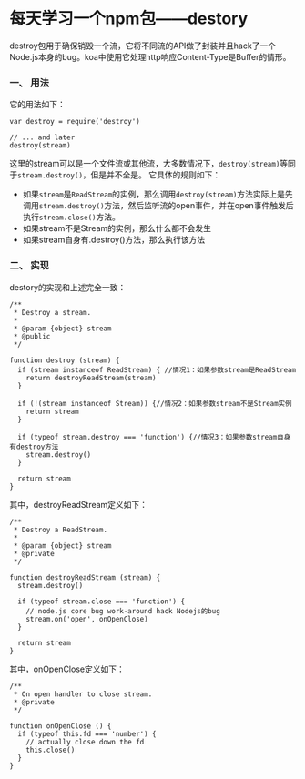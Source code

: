# 每天学习一个npm包——destory
destroy包用于确保销毁一个流，它将不同流的API做了封装并且hack了一个Node.js本身的bug。koa中使用它处理http响应Content-Type是Buffer的情形。

### 一、 用法
它的用法如下：

	var destroy = require('destroy')
	
	// ... and later
	destroy(stream)
	
这里的stream可以是一个文件流或其他流，大多数情况下，<code>destroy(stream)</code>等同于<code>stream.destroy()</code>，但是并不全是。 它具体的规则如下：

- 如果<code>stream</code>是<code>ReadStream</code>的实例，那么调用<code>destroy(stream)</code>方法实际上是先调用<code>stream.destroy()</code>方法，然后监听流的open事件，并在open事件触发后执行<code>stream.close()</code>方法。
- 如果stream不是Stream的实例，那么什么都不会发生
- 如果stream自身有.destroy()方法，那么执行该方法

### 二、 实现
destory的实现和上述完全一致：

	/**
	 * Destroy a stream.
	 *
	 * @param {object} stream
	 * @public
	 */
	
	function destroy (stream) {
	  if (stream instanceof ReadStream) { //情况1：如果参数stream是ReadStream
	    return destroyReadStream(stream)
	  }
	
	  if (!(stream instanceof Stream)) {//情况2：如果参数stream不是Stream实例
	    return stream
	  }
	
	  if (typeof stream.destroy === 'function') {//情况3：如果参数stream自身有destroy方法
	    stream.destroy()
	  }
	
	  return stream
	}

其中，destroyReadStream定义如下：

	/**
	 * Destroy a ReadStream.
	 *
	 * @param {object} stream
	 * @private
	 */
	
	function destroyReadStream (stream) {
	  stream.destroy()
	
	  if (typeof stream.close === 'function') {
	    // node.js core bug work-around hack Nodejs的bug
	    stream.on('open', onOpenClose)
	  }
	
	  return stream
	}
	
其中，onOpenClose定义如下：

	/**
	 * On open handler to close stream.
	 * @private
	 */
	
	function onOpenClose () {
	  if (typeof this.fd === 'number') {
	    // actually close down the fd
	    this.close()
	  }
	}



	
